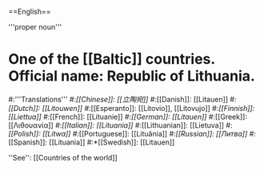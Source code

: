==English==

'''proper noun'''

# One of the [[Baltic]] countries. Official name: Republic of Lithuania.
#:'''Translations'''
#:*[[Chinese]]: [[立陶宛]]
#:*[[Danish]]: [[Litauen]]
#:*[[Dutch]]: [[Litouwen]]
#:*[[Esperanto]]: [[Litovio]], [[Litovujo]]
#:*[[Finnish]]: [[Liettua]]
#:*[[French]]: [[Lituanie]]
#:*[[German]]: [[Litauen]]
#:*[[Greek]]: [[Λιθουανία]]
#:*[[Italian]]: [[Lituania]]
#:*[[Lithuanian]]: [[Lietuva]]
#:*[[Polish]]: [[Litwa]]
#:*[[Portuguese]]: [[Lituânia]]
#:*[[Russian]]: [[Литва]]
#:*[[Spanish]]: [[Lituania]]
#:*[[Swedish]]: [[Litauen]]

''See'': [[Countries of the world]]